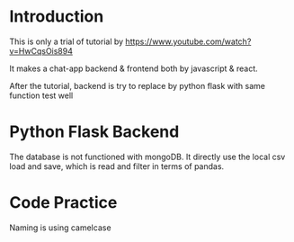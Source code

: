 # Introduction
This is only a trial of tutorial by https://www.youtube.com/watch?v=HwCqsOis894

It makes a chat-app backend & frontend both by javascript & react.

After the tutorial, backend is try to replace by python flask with same function test well

# Python Flask Backend
The database is not functioned with mongoDB. It directly use the local csv load and save, which is read and filter in terms of pandas.

# Code Practice
Naming is using camelcase
